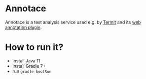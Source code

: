 # Annotace #

Annotace is a text analysis service used e.g. by [TermIt](https://github.com/kbss-cvut/termit) and its [web annotation plugin](https://github.com/alanbuzek/termit-extension).

# How to run it?
* Install Java 11
* Install Gradle 7+
* run `gradle bootRun`
